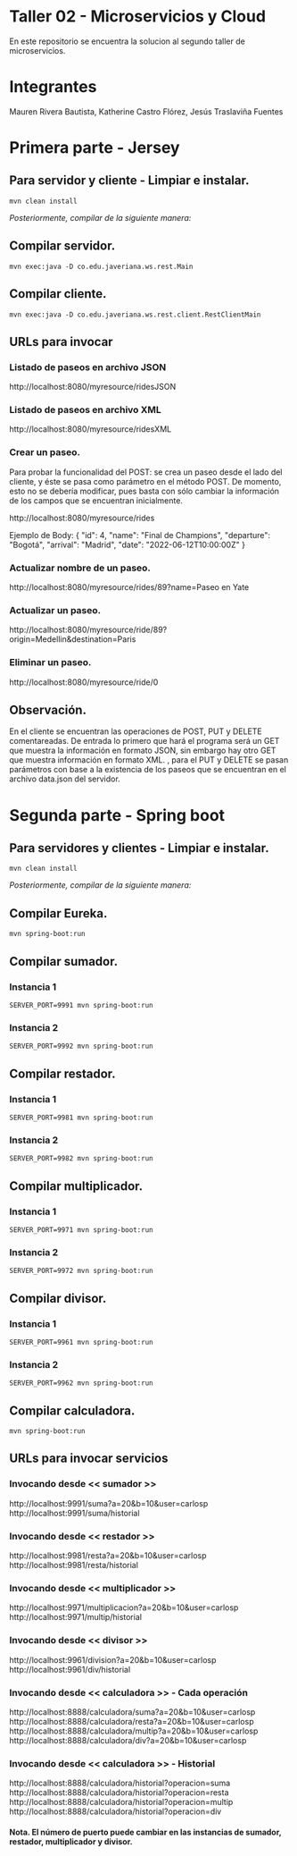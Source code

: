 # Taller 02 - Microservicios y Cloud
En este repositorio se encuentra la solucion al segundo taller de microservicios.

# Integrantes
Mauren Rivera Bautista,
Katherine Castro Flórez,
Jesús Traslaviña Fuentes

# Primera parte - Jersey

## Para servidor y cliente - Limpiar e instalar.
```console
mvn clean install
```

_Posteriormente, compilar de la siguiente manera:_

## Compilar servidor.
```console
mvn exec:java -D co.edu.javeriana.ws.rest.Main
```

## Compilar cliente.
```console
mvn exec:java -D co.edu.javeriana.ws.rest.client.RestClientMain
```
## URLs para invocar 
### Listado de paseos en archivo JSON
http://localhost:8080/myresource/ridesJSON

### Listado de paseos en archivo XML
http://localhost:8080/myresource/ridesXML

### Crear un paseo.
Para probar la funcionalidad del POST: se crea un paseo desde el lado del cliente, y éste se pasa como parámetro en el método POST. De momento, esto no se debería modificar, pues basta con sólo cambiar la información de los campos que se encuentran inicialmente.

http://localhost:8080/myresource/rides

Ejemplo de Body:
{
    "id": 4,
    "name": "Final de Champions",
    "departure": "Bogotá",
    "arrival": "Madrid",
    "date": "2022-06-12T10:00:00Z"
}

### Actualizar nombre de un paseo.
http://localhost:8080/myresource/rides/89?name=Paseo en Yate

### Actualizar un paseo.
http://localhost:8080/myresource/ride/89?origin=Medellin&destination=Paris

### Eliminar un paseo.
http://localhost:8080/myresource/ride/0


## Observación.
En el cliente se encuentran las operaciones de POST, PUT y DELETE comentareadas. De entrada lo primero que hará el programa será un GET que muestra la información en formato JSON, sin embargo hay otro GET que muestra información en formato XML. , para el PUT y DELETE se pasan parámetros con base a la existencia de los paseos que se encuentran en el archivo data.json del servidor.

# Segunda parte - Spring boot

## Para servidores y clientes - Limpiar e instalar.
```console
mvn clean install
```

_Posteriormente, compilar de la siguiente manera:_

## Compilar Eureka.
```console
mvn spring-boot:run
```

## Compilar sumador. 
### Instancia 1 
```console
SERVER_PORT=9991 mvn spring-boot:run  
```

### Instancia 2 
```console
SERVER_PORT=9992 mvn spring-boot:run
```

## Compilar restador.
### Instancia 1 
```console
SERVER_PORT=9981 mvn spring-boot:run 
```

### Instancia 2 
```console
SERVER_PORT=9982 mvn spring-boot:run
```

## Compilar multiplicador.
### Instancia 1 
```console
SERVER_PORT=9971 mvn spring-boot:run
```

### Instancia 2 
```console
SERVER_PORT=9972 mvn spring-boot:run
```

## Compilar divisor.
### Instancia 1 
```console
SERVER_PORT=9961 mvn spring-boot:run  
```

### Instancia 2 
```console
SERVER_PORT=9962 mvn spring-boot:run
```

## Compilar calculadora.
```console
mvn spring-boot:run
```

## URLs para invocar servicios
### Invocando desde << sumador >>
http://localhost:9991/suma?a=20&b=10&user=carlosp  
http://localhost:9991/suma/historial

### Invocando desde << restador >>
http://localhost:9981/resta?a=20&b=10&user=carlosp  
http://localhost:9981/resta/historial

### Invocando desde << multiplicador >>
http://localhost:9971/multiplicacion?a=20&b=10&user=carlosp  
http://localhost:9971/multip/historial

### Invocando desde << divisor >>
http://localhost:9961/division?a=20&b=10&user=carlosp  
http://localhost:9961/div/historial

### Invocando desde << calculadora >> - Cada operación
http://localhost:8888/calculadora/suma?a=20&b=10&user=carlosp  
http://localhost:8888/calculadora/resta?a=20&b=10&user=carlosp  
http://localhost:8888/calculadora/multip?a=20&b=10&user=carlosp  
http://localhost:8888/calculadora/div?a=20&b=10&user=carlosp  

### Invocando desde << calculadora >> - Historial
http://localhost:8888/calculadora/historial?operacion=suma  
http://localhost:8888/calculadora/historial?operacion=resta  
http://localhost:8888/calculadora/historial?operacion=multip  
http://localhost:8888/calculadora/historial?operacion=div  

#### Nota. El número de puerto puede cambiar en las instancias de sumador, restador, multiplicador y divisor.
